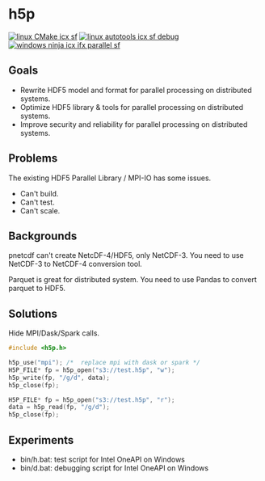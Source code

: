 # h5p

[![linux CMake icx sf](https://github.com/hyoklee/hdf5/actions/workflows/linux-icx-sf.yml/badge.svg)](https://github.com/hyoklee/hdf5/actions/workflows/linux-icx-sf.yml)
[![linux autotools icx sf debug](https://github.com/hyoklee/hdf5/actions/workflows/linux-icx-auto-sf-debug.yml/badge.svg)](https://github.com/hyoklee/hdf5/actions/workflows/linux-icx-auto-sf-debug.yml)
[![windows ninja icx ifx parallel sf](https://github.com/hyoklee/hdf5/actions/workflows/win-ninja-icx-f-p-sf.yml/badge.svg)](https://github.com/hyoklee/hdf5/actions/workflows/win-ninja-icx-f-p-sf.yml)

## Goals

* Rewrite HDF5 model and format for parallel processing on distributed systems.
* Optimize HDF5 library & tools for parallel processing on distributed systems.
* Improve security and reliability for parallel processing on distributed systems.

## Problems

The existing HDF5 Parallel Library / MPI-IO has some issues.

* Can't build.
* Can't test.
* Can't scale.

## Backgrounds

pnetcdf can't create NetcDF-4/HDF5, only NetCDF-3.
You need to use NetCDF-3 to NetCDF-4 conversion tool.

Parquet is great for distributed system.
You need to use Pandas to convert parquet to HDF5.

## Solutions

Hide MPI/Dask/Spark calls.

```c
#include <h5p.h>

h5p_use("mpi"); /*  replace mpi with dask or spark */
H5P_FILE* fp = h5p_open("s3://test.h5p", "w");
h5p_write(fp, "/g/d", data);
h5p_close(fp);

H5P_FILE* fp = h5p_open("s3://test.h5p", "r");
data = h5p_read(fp, "/g/d");
h5p_close(fp);
```

## Experiments

* bin/h.bat: test script for Intel OneAPI on Windows
* bin/d.bat: debugging script for Intel OneAPI on Windows
